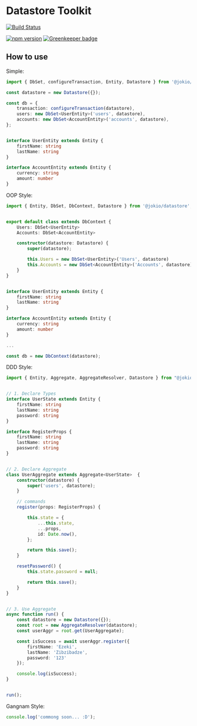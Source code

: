 # Datastore Toolkit

[![Build Status](https://travis-ci.org/jokio/datastore.svg?branch=master)](https://travis-ci.org/jokio/datastore)

[![npm version](https://badge.fury.io/js/%40jokio%2Fdatastore.svg)](https://badge.fury.io/js/%40jokio%2Fdatastore) [![Greenkeeper badge](https://badges.greenkeeper.io/jokio/datastore.svg)](https://greenkeeper.io/)


## How to use
Simple:
```ts
import { DbSet, configureTransaction, Entity, Datastore } from '@jokio/datastore';

const datastore = new Datastore({});

const db = {
	transaction: configureTransaction(datastore),
	users: new DbSet<UserEntity>('users', datastore),
	accounts: new DbSet<AccountEntity>('accounts', datastore),
};


interface UserEntity extends Entity {
	firstName: string
	lastName: string
}

interface AccountEntity extends Entity {
	currency: string
	amount: number
}
```

OOP Style:
```ts
import { Entity, DbSet, DbContext, Datastore } from '@jokio/datastore';


export default class extends DbContext {
	Users: DbSet<UserEntity>
	Accounts: DbSet<AccountEntity>

	constructor(datastore: Datastore) {
		super(datastore);

		this.Users = new DbSet<UserEntity>('Users', datastore)
		this.Accounts = new DbSet<AccountEntity>('Accounts', datastore)
	}
}


interface UserEntity extends Entity {
	firstName: string
	lastName: string
}

interface AccountEntity extends Entity {
	currency: string
	amount: number
}

...

const db = new DbContext(datastore);
```


DDD Style:
```ts
import { Entity, Aggregate, AggregateResolver, Datastore } from "@jokio/datastore";


// 1. Declare Types
interface UserState extends Entity {
	firstName: string
	lastName: string
	password: string
}

interface RegisterProps {
	firstName: string
	lastName: string
	password: string
}


// 2. Declare Aggregate
class UserAggregate extends Aggregate<UserState>  {
	constructor(datastore) {
		super('users', datastore);
	}

	// commands
	register(props: RegisterProps) {

		this.state = {
			...this.state,
			...props,
			id: Date.now(),
		};

		return this.save();
	}

	resetPassword() {
		this.state.password = null;

		return this.save();
	}
}


// 3. Use Aggregate
async function run() {
	const datastore = new Datastore({});
	const root = new AggregateResolver(datastore);
	const userAggr = root.get(UserAggregate);

	const isSuccess = await userAggr.register({
		firstName: 'Ezeki',
		lastName: 'Zibzibadze',
		password: '123'
	});

	console.log(isSuccess);
}


run();
```

Gangnam Style:
```ts
console.log('commong soon... :D');
```